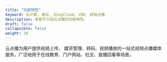 ```yaml
---
title: "功能特性"
keyword: 云计算, 青云, QingCloud, VOD, 视频点播
description: 本章节介绍云点播的功能特性。
draft: false
collapsible: false
weight: 20
---
```


云点播为用户提供视频上传、 媒资管理、转码、视频播放的一站式视频点播媒体服务，广泛地用于在线教育、门户网站、社交、直播回看等场景。

